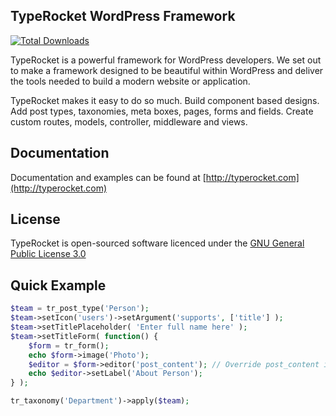 ## TypeRocket WordPress Framework

[![Total Downloads](https://poser.pugx.org/TypeRocket/typerocket/d/total.svg)](https://packagist.org/packages/TypeRocket/typerocket)

TypeRocket is a powerful framework for WordPress developers. We set out to make a framework designed to be beautiful within WordPress and deliver the tools needed to build a modern website or application.
  
TypeRocket makes it easy to do so much. Build component based designs. Add post types, taxonomies, meta boxes, pages, forms and fields. Create custom routes, models, controller, middleware and views.

## Documentation

Documentation and examples can be found at [http://typerocket.com](http://typerocket.com)

## License

TypeRocket is open-sourced software licenced under the [GNU General Public License 3.0](https://www.gnu.org/licenses/gpl-3.0.en.html)

## Quick Example

```php
$team = tr_post_type('Person');
$team->setIcon('users')->setArgument('supports', ['title'] );
$team->setTitlePlaceholder( 'Enter full name here' );
$team->setTitleForm( function() {
    $form = tr_form();
    echo $form->image('Photo');
    $editor = $form->editor('post_content'); // Override post_content in DB
    echo $editor->setLabel('About Person');
} );

tr_taxonomy('Department')->apply($team);
```